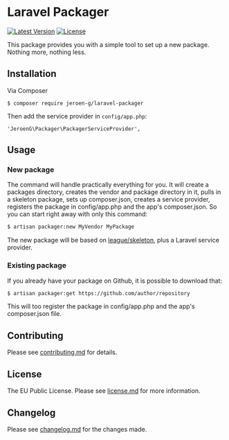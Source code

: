 # Laravel Packager

[![Latest Version](https://img.shields.io/github/release/jeroen-g/laravel-packager.svg?style=flat)](https://github.com/jeroen-g/laravel-packager/releases)
[![License](https://img.shields.io/badge/License-EUPL--1.1-blue.svg?style=flat)](license.md)

This package provides you with a simple tool to set up a new package. Nothing more, nothing less.

## Installation

Via Composer

    $ composer require jeroen-g/laravel-packager

Then add the service provider in `config/app.php`:

    'JeroenG\Packager\PackagerServiceProvider',

## Usage

### New package
The command will handle practically everything for you. It will create a packages directory, creates the vendor and package directory in it, pulls in a skeleton package, sets up composer.json, creates a service provider, registers the package in config/app.php and the app's composer.json. So you can start right away with only this command:
``` bash
$ artisan packager:new MyVendor MyPackage
```

The new package will be based on [league/skeleton](https://github.com/thephpleague/skeleton), plus a Laravel service provider.

### Existing package
If you already have your package on Github, it is possible to download that:
``` bash
$ artisan packager:get https://github.com/author/repository
```
This will too register the package in config/app.php and the app's composer.json file.

## Contributing

Please see [contributing.md](contributing.md) for details.

## License

The EU Public License. Please see [license.md](license.md) for more information.

## Changelog

Please see [changelog.md](changelog.md) for the changes made.